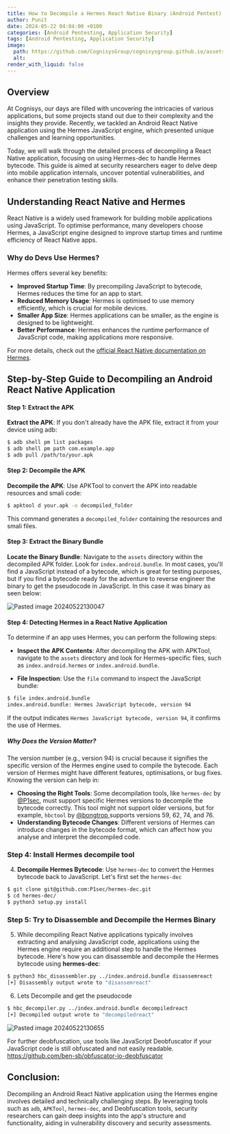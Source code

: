 ```yaml
---
title: How to Decompile a Hermes React Native Binary (Android Pentest)
author: Punit
date: 2024-05-22 04:04:00 +0100
categories: [Android Pentesting, Application Security]
tags: [Android Pentesting, Application Security]
image:
  path: https://github.com/CognisysGroup/cognisysgroup.github.io/assets/46415431/784fcc49-109c-41a5-99f8-9d0835acfde8
  alt: 
render_with_liquid: false
---
```


## Overview

At Cognisys, our days are filled with uncovering the intricacies of various applications, but some projects stand out due to their complexity and the insights they provide. Recently, we tackled an Android React Native application using the Hermes JavaScript engine, which presented unique challenges and learning opportunities.

Today, we will walk through the detailed process of decompiling a React Native application, focusing on using Hermes-dec to handle Hermes bytecode. This guide is aimed at security researchers eager to delve deep into mobile application internals, uncover potential vulnerabilities, and enhance their penetration testing skills.

## Understanding React Native and Hermes

React Native is a widely used framework for building mobile applications using JavaScript. To optimise performance, many developers choose Hermes, a JavaScript engine designed to improve startup times and runtime efficiency of React Native apps.
### Why do Devs Use Hermes?

Hermes offers several key benefits:

* **Improved Startup Time**: By precompiling JavaScript to bytecode, Hermes reduces the time for an app to start.
* **Reduced Memory Usage**: Hermes is optimised to use memory efficiently, which is crucial for mobile devices.
* **Smaller App Size**: Hermes applications can be smaller, as the engine is designed to be lightweight.
* **Better Performance**: Hermes enhances the runtime performance of JavaScript code, making applications more responsive.

For more details, check out the [official React Native documentation on Hermes](https://reactnative.dev/docs/hermes).

## Step-by-Step Guide to Decompiling an Android React Native Application
#### Step 1: Extract the APK

 **Extract the APK**: If you don't already have the APK file, extract it from your device using adb:

```bash
$ adb shell pm list packages
$ adb shell pm path com.example.app 
$ adb pull /path/to/your.apk
```
#### Step 2: Decompile the APK

 **Decompile the APK**: Use APKTool to convert the APK into readable resources and smali code:

```bash
$ apktool d your.apk -o decompiled_folder
```
   
This command generates a `decompiled_folder` containing the resources and smali files.

#### Step 3: Extract the Binary Bundle

 **Locate the Binary Bundle**: Navigate to the `assets` directory within the decompiled APK folder. Look for `index.android.bundle`. In most cases, you'll find a JavaScript instead of a bytecode, which is great for testing purposes, but if you find a bytecode ready for the adventure to reverse engineer the binary to get the pseudocode in JavaScript. In this case it was binary as seen below:

![Pasted image 20240522130047](https://github.com/CognisysGroup/cognisysgroup.github.io/assets/46415431/2551e214-ee6a-4dd0-9f4c-258e53708223)

#### Step 4: Detecting Hermes in a React Native Application

To determine if an app uses Hermes, you can perform the following steps:

*  **Inspect the APK Contents**: After decompiling the APK with APKTool, navigate to the `assets` directory and look for Hermes-specific files, such as `index.android.hermes` or `index.android.bundle`.

* **File Inspection**: Use the `file` command to inspect the JavaScript bundle:

```bash
$ file index.android.bundle
index.android.bundle: Hermes JavaScript bytecode, version 94
```
   
   If the output indicates `Hermes JavaScript bytecode, version 94`, it confirms the use of Hermes. 
##### Why Does the Version Matter?

The version number (e.g., version 94) is crucial because it signifies the specific version of the Hermes engine used to compile the bytecode. Each version of Hermes might have different features, optimisations, or bug fixes. Knowing the version can help in:

- **Choosing the Right Tools**: Some decompilation tools, like `hermes-dec` by [@P1sec](https://github.com/P1sec/hermes-dec), must support specific Hermes versions to decompile the bytecode correctly. This tool might not support older versions, but for example, `hbctool` by [@bongtrop ](https://github.com/bongtrop/hbctool) supports versions 59, 62, 74, and 76.
- **Understanding Bytecode Changes**: Different versions of Hermes can introduce changes in the bytecode format, which can affect how you analyse and interpret the decompiled code.

### Step 4: Install Hermes decompile tool

4. **Decompile Hermes Bytecode**: Use `hermes-dec` to convert the Hermes bytecode back to JavaScript. Let's first set the `hermes-dec`

```bash
$ git clone git@github.com:P1sec/hermes-dec.git
$ cd hermes-dec/
$ python3 setup.py install
```

### Step 5: Try to Disassemble and Decompile the Hermes Binary 

5. While decompiling React Native applications typically involves extracting and analysing JavaScript code, applications using the Hermes engine require an additional step to handle the Hermes bytecode. Here's how you can disassemble and decompile the Hermes bytecode using **hermes-dec**:

```bash
$ python3 hbc_disassembler.py ../index.android.bundle disassemreact 
[+] Disassembly output wrote to "disassemreact"
```

   6. Lets Decompile and get the pseudocode 
  
```bash
$ hbc_decompiler.py ../index.android.bundle decompiledreact
[+] Decompiled output wrote to "decompiledreact"
```

![Pasted image 20240522130655](https://github.com/CognisysGroup/cognisysgroup.github.io/assets/46415431/a0d674db-623e-403c-8a46-3b218efdaa21)


For further deobfuscation, use tools like JavaScript Deobfuscator if your JavaScript code is still obfuscated and not easily readable. https://github.com/ben-sb/obfuscator-io-deobfuscator

## Conclusion:

Decompiling an Android React Native application using the Hermes engine involves detailed and technically challenging steps. By leveraging tools such as `adb`, `APKTool`, `hermes-dec`, and Deobfuscation tools, security researchers can gain deep insights into the app's structure and functionality, aiding in vulnerability discovery and security assessments.
